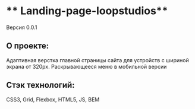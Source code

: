 # ** Landing-page-loopstudios**
Версия 0.0.1

## О проекте:
Адаптивная верстка главной страницы сайта для устройств с шириной экрана от 320px. Раскрывающееся меню в мобильной версии

## Стэк технологий:
CSS3, Grid, Flexbox, HTML5, JS, BEM

